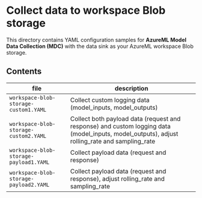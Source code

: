 # Collect data to workspace Blob storage

This directory contains YAML configuration samples for **AzureML Model Data Collection (MDC)** with the data sink as your AzureML workspace Blob storage.

## Contents

file|description
-|-
`workspace-blob-storage-custom1.YAML`|Collect custom logging data (model_inputs, model_outputs)
`workspace-blob-storage-custom2.YAML`|Collect both payload data (request and response) and custom logging data (model_inputs, model_outputs), adjust rolling_rate and sampling_rate
`workspace-blob-storage-payload1.YAML`|Collect payload data (request and response)
`workspace-blob-storage-payload2.YAML`|Collect payload data (request and response), adjust rolling_rate and sampling_rate